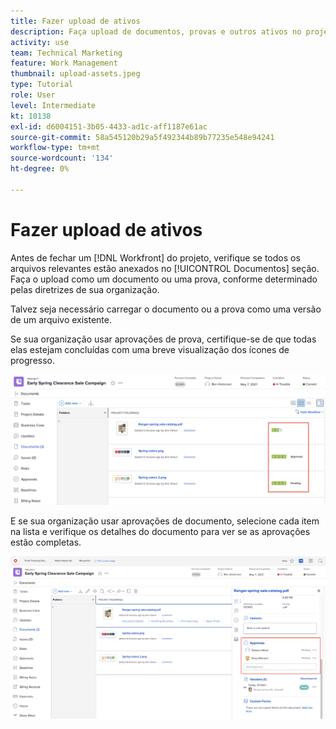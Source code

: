 ```yaml
---
title: Fazer upload de ativos
description: Faça upload de documentos, provas e outros ativos no projeto antes de fechá-lo para garantir que todos os dados relevantes estejam associados ao projeto.
activity: use
team: Technical Marketing
feature: Work Management
thumbnail: upload-assets.jpeg
type: Tutorial
role: User
level: Intermediate
kt: 10138
exl-id: d6004151-3b05-4433-ad1c-aff1187e61ac
source-git-commit: 58a545120b29a5f492344b89b77235e548e94241
workflow-type: tm+mt
source-wordcount: '134'
ht-degree: 0%

---
```


# Fazer upload de ativos

Antes de fechar um [!DNL Workfront] do projeto, verifique se todos os arquivos relevantes estão anexados no [!UICONTROL Documentos] seção. Faça o upload como um documento ou uma prova, conforme determinado pelas diretrizes de sua organização.

Talvez seja necessário carregar o documento ou a prova como uma versão de um arquivo existente.

Se sua organização usar aprovações de prova, certifique-se de que todas elas estejam concluídas com uma breve visualização dos ícones de progresso.

![Página Documentos mostrando ícones de progresso de prova](assets/planner-fund-proof-progress-icons.png)

E se sua organização usar aprovações de documento, selecione cada item na lista e verifique os detalhes do documento para ver se as aprovações estão completas.

![Resumo lateral na página Documentos mostrando a aprovação do documento](assets/planner-fund-document-approval.png)

<!---
learn more urls
Create proofs
Add new documents to Workfront
--->
